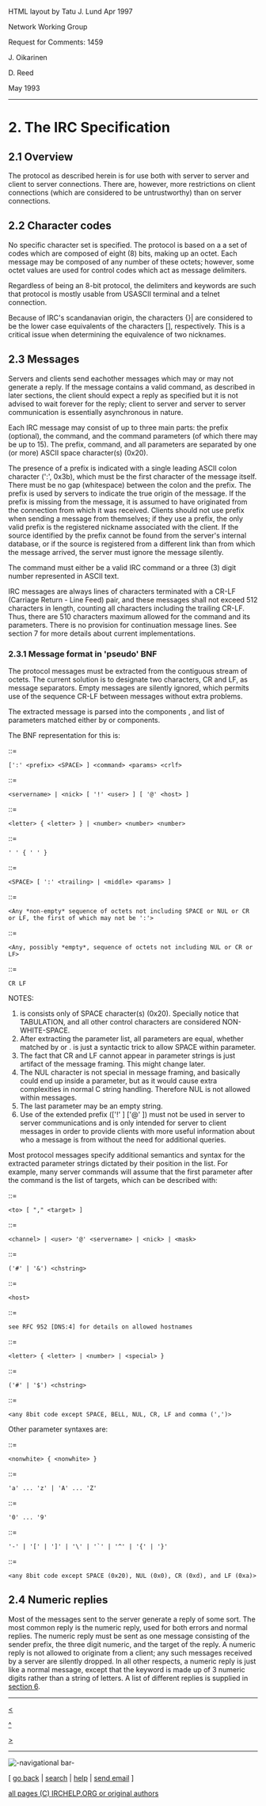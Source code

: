 HTML layout by Tatu J. Lund Apr 1997

Network Working Group

Request for Comments: 1459

J. Oikarinen

D. Reed

May 1993

* * *

# 2. The IRC Specification

## 2.1 Overview

The protocol as described herein is for use both with server to server and
client to server connections. There are, however, more restrictions on client
connections (which are considered to be untrustworthy) than on server
connections.

## 2.2 Character codes

No specific character set is specified. The protocol is based on a a set of
codes which are composed of eight (8) bits, making up an octet. Each message
may be composed of any number of these octets; however, some octet values are
used for control codes which act as message delimiters.

Regardless of being an 8-bit protocol, the delimiters and keywords are such
that protocol is mostly usable from USASCII terminal and a telnet connection.

Because of IRC's scandanavian origin, the characters {}| are considered to be
the lower case equivalents of the characters []\, respectively. This is a
critical issue when determining the equivalence of two nicknames.

## 2.3 Messages

Servers and clients send eachother messages which may or may not generate a
reply. If the message contains a valid command, as described in later
sections, the client should expect a reply as specified but it is not advised
to wait forever for the reply; client to server and server to server
communication is essentially asynchronous in nature.

Each IRC message may consist of up to three main parts: the prefix (optional),
the command, and the command parameters (of which there may be up to 15). The
prefix, command, and all parameters are separated by one (or more) ASCII space
character(s) (0x20).

The presence of a prefix is indicated with a single leading ASCII colon
character (':', 0x3b), which must be the first character of the message
itself. There must be no gap (whitespace) between the colon and the prefix.
The prefix is used by servers to indicate the true origin of the message. If
the prefix is missing from the message, it is assumed to have originated from
the connection from which it was received. Clients should not use prefix when
sending a message from themselves; if they use a prefix, the only valid prefix
is the registered nickname associated with the client. If the source
identified by the prefix cannot be found from the server's internal database,
or if the source is registered from a different link than from which the
message arrived, the server must ignore the message silently.

The command must either be a valid IRC command or a three (3) digit number
represented in ASCII text.

IRC messages are always lines of characters terminated with a CR-LF (Carriage
Return - Line Feed) pair, and these messages shall not exceed 512 characters
in length, counting all characters including the trailing CR-LF. Thus, there
are 510 characters maximum allowed for the command and its parameters. There
is no provision for continuation message lines. See section 7 for more details
about current implementations.

### 2.3.1 Message format in 'pseudo' BNF

The protocol messages must be extracted from the contiguous stream of octets.
The current solution is to designate two characters, CR and LF, as message
separators. Empty messages are silently ignored, which permits use of the
sequence CR-LF between messages without extra problems.

The extracted message is parsed into the components <prefix>, <command> and
list of parameters matched either by <middle> or <trailing> components.

The BNF representation for this is:

<message> ::=

    [':' <prefix> <SPACE> ] <command> <params> <crlf>
<prefix> ::=

    <servername> | <nick> [ '!' <user> ] [ '@' <host> ]
<command> ::=

    <letter> { <letter> } | <number> <number> <number>
<SPACE> ::=

    ' ' { ' ' }
<params> ::=

    <SPACE> [ ':' <trailing> | <middle> <params> ]
<middle> ::=

    <Any *non-empty* sequence of octets not including SPACE or NUL or CR or LF, the first of which may not be ':'>
<trailing> ::=

    <Any, possibly *empty*, sequence of octets not including NUL or CR or LF>
<crlf> ::=

    CR LF

NOTES:

  1. <SPACE> is consists only of SPACE character(s) (0x20). Specially notice that TABULATION, and all other control characters are considered NON-WHITE-SPACE.
  2. After extracting the parameter list, all parameters are equal, whether matched by <middle> or <trailing>. <Trailing> is just a syntactic trick to allow SPACE within parameter.
  3. The fact that CR and LF cannot appear in parameter strings is just artifact of the message framing. This might change later.
  4. The NUL character is not special in message framing, and basically could end up inside a parameter, but as it would cause extra complexities in normal C string handling. Therefore NUL is not allowed within messages.
  5. The last parameter may be an empty string.
  6. Use of the extended prefix (['!' <user> ] ['@' <host> ]) must not be used in server to server communications and is only intended for server to client messages in order to provide clients with more useful information about who a message is from without the need for additional queries.

Most protocol messages specify additional semantics and syntax for the
extracted parameter strings dictated by their position in the list. For
example, many server commands will assume that the first parameter after the
command is the list of targets, which can be described with:

<target> ::=

    <to> [ "," <target> ]
<to> ::=

    <channel> | <user> '@' <servername> | <nick> | <mask>
<channel> ::=

    ('#' | '&') <chstring>
<servername> ::=

    <host>
<host> ::=

    see RFC 952 [DNS:4] for details on allowed hostnames
<nick> ::=

    <letter> { <letter> | <number> | <special> }
<mask> ::=

    ('#' | '$') <chstring>
<chstring> ::=

    <any 8bit code except SPACE, BELL, NUL, CR, LF and comma (',')>

Other parameter syntaxes are:

<user> ::=

    <nonwhite> { <nonwhite> }
<letter> ::=

    'a' ... 'z' | 'A' ... 'Z'
<number> ::=

    '0' ... '9'
<special> ::=

    '-' | '[' | ']' | '\' | '`' | '^' | '{' | '}'
<nonwhite> ::=

    <any 8bit code except SPACE (0x20), NUL (0x0), CR (0xd), and LF (0xa)>

## 2.4 Numeric replies

Most of the messages sent to the server generate a reply of some sort. The
most common reply is the numeric reply, used for both errors and normal
replies. The numeric reply must be sent as one message consisting of the
sender prefix, the three digit numeric, and the target of the reply. A numeric
reply is not allowed to originate from a client; any such messages received by
a server are silently dropped. In all other respects, a numeric reply is just
like a normal message, except that the keyword is made up of 3 numeric digits
rather than a string of letters. A list of different replies is supplied in
[section 6](chapter6.html).

* * *

[<](chapter1.html)

[^](rfc.html)

[>](chapter3.html)

* * *

![-navigational bar-](/irchelp/Pix/ihnavbar.gif)

[ [go back](/irchelp/) | [search](/irchelp/search_engine.cgi) |
[help](/irchelp/help.html) | [send email](/irchelp/mail.cgi) ]

[all pages (C) IRCHELP.ORG or original authors](/irchelp/credit.html)

